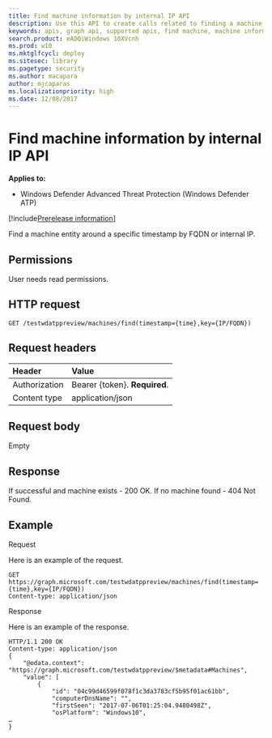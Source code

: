 ```yaml
---
title: Find machine information by internal IP API
description: Use this API to create calls related to finding a machine entry around a specific timestamp by FQDN or internal IP.
keywords: apis, graph api, supported apis, find machine, machine information, IP
search.product: eADQiWindows 10XVcnh
ms.prod: w10
ms.mktglfcycl: deploy
ms.sitesec: library
ms.pagetype: security
ms.author: macapara
author: mjcaparas
ms.localizationpriority: high
ms.date: 12/08/2017
---
```


# Find machine information by internal IP API

**Applies to:**

- Windows Defender Advanced Threat Protection (Windows Defender ATP)

[!include[Prerelease information](prerelease.md)]

Find a machine entity around a specific timestamp by FQDN or internal IP.

## Permissions
User needs read permissions.

## HTTP request
```
GET /testwdatppreview/machines/find(timestamp={time},key={IP/FQDN})
```

## Request headers

Header | Value 
:---|:---
Authorization | Bearer {token}. **Required**.
Content type | application/json


## Request body
Empty

## Response
If successful and machine exists - 200 OK.
If no machine found - 404 Not Found.


## Example

Request

Here is an example of the request.

```
GET https://graph.microsoft.com/testwdatppreview/machines/find(timestamp={time},key={IP/FQDN})
Content-type: application/json
```

Response

Here is an example of the response.


```
HTTP/1.1 200 OK
Content-type: application/json
{
    "@odata.context": "https://graph.microsoft.com/testwdatppreview/$metadata#Machines",
    "value": [
        {
            "id": "04c99d46599f078f1c3da3783cf5b95f01ac61bb",
            "computerDnsName": "",
            "firstSeen": "2017-07-06T01:25:04.9480498Z",
            "osPlatform": "Windows10",
…
}
```
